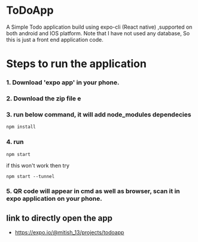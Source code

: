 # ToDoApp
A Simple Todo application build using expo-cli (React native) ,supported on both android and IOS platform. Note that I have not used any database, So this is just a front end application code.

# Steps to run the application
### 1. Download 'expo app' in your phone. 
### 2. Download the zip file e
### 3. run below command, it will add node_modules dependecies
```
npm install
```
### 4. run
```
npm start
```
if this won't work then try 
```
npm start --tunnel
```
### 5. QR code will appear in cmd as well as browser, scan it in expo application on your phone.

## link to directly open the app
* https://expo.io/@mitish_13/projects/todoapp

